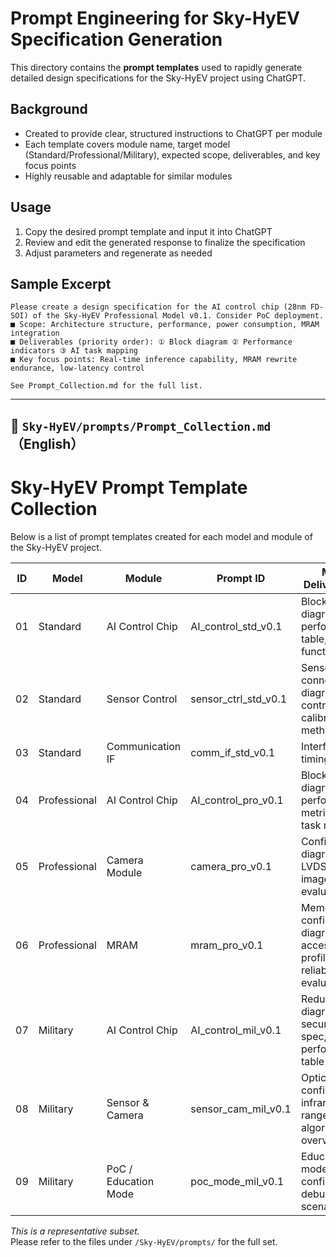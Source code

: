 # Prompt Engineering for Sky-HyEV Specification Generation

This directory contains the **prompt templates** used to rapidly generate detailed design specifications for the Sky-HyEV project using ChatGPT.

## Background

- Created to provide clear, structured instructions to ChatGPT per module
- Each template covers module name, target model (Standard/Professional/Military), expected scope, deliverables, and key focus points
- Highly reusable and adaptable for similar modules

## Usage

1. Copy the desired prompt template and input it into ChatGPT
2. Review and edit the generated response to finalize the specification
3. Adjust parameters and regenerate as needed

## Sample Excerpt

```text
Please create a design specification for the AI control chip (28nm FD-SOI) of the Sky-HyEV Professional Model v0.1. Consider PoC deployment.
■ Scope: Architecture structure, performance, power consumption, MRAM integration
■ Deliverables (priority order): ① Block diagram ② Performance indicators ③ AI task mapping
■ Key focus points: Real-time inference capability, MRAM rewrite endurance, low-latency control

See Prompt_Collection.md for the full list.
```
---

## 📄 `Sky-HyEV/prompts/Prompt_Collection.md`（English）


# Sky-HyEV Prompt Template Collection

Below is a list of prompt templates created for each model and module of the Sky-HyEV project.

| ID  | Model        | Module              | Prompt ID              | Main Deliverables                           |
|------|--------------|---------------------|------------------------|--------------------------------------------|
| 01   | Standard     | AI Control Chip     | AI_control_std_v0.1    | Block diagram, performance table, function list |
| 02   | Standard     | Sensor Control      | sensor_ctrl_std_v0.1   | Sensor connection diagram, control flow, calibration method |
| 03   | Standard     | Communication IF    | comm_if_std_v0.1       | Interface list, timing chart                |
| 04   | Professional | AI Control Chip     | AI_control_pro_v0.1    | Block diagram, performance metrics, AI task mapping |
| 05   | Professional | Camera Module       | camera_pro_v0.1        | Configuration diagram, LVDS spec, image quality evaluation |
| 06   | Professional | MRAM                | mram_pro_v0.1          | Memory configuration diagram, access profile, reliability evaluation |
| 07   | Military     | AI Control Chip     | AI_control_mil_v0.1    | Redundancy diagram, security spec, performance table |
| 08   | Military     | Sensor & Camera     | sensor_cam_mil_v0.1    | Optical configuration, infrared range, fusion algorithm overview |
| 09   | Military     | PoC / Education Mode| poc_mode_mil_v0.1      | Education mode configuration, debug IF, scenarios |

*This is a representative subset.*  
Please refer to the files under `/Sky-HyEV/prompts/` for the full set.
